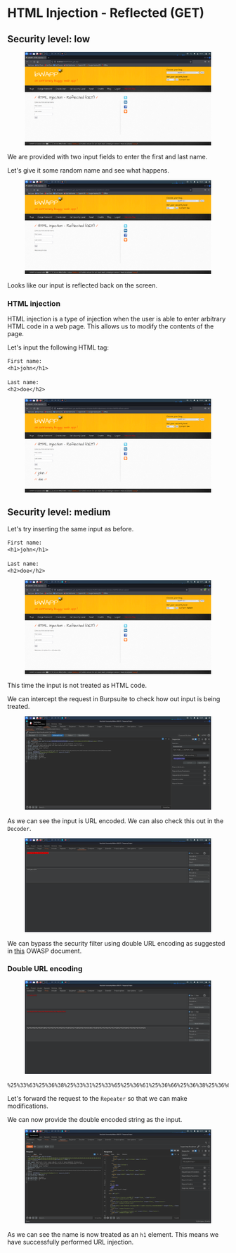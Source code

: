 # HTML Injection - Reflected (GET)

## Security level: low

<figure><img src="../.gitbook/assets/1 (51).png" alt=""><figcaption></figcaption></figure>

We are provided with two input fields to enter the first and last name.

Let's give it some random name and see what happens.

<figure><img src="../.gitbook/assets/2 (48).png" alt=""><figcaption></figcaption></figure>

Looks like our input is reflected back on the screen.

### HTML injection

HTML injection is a type of injection when the user is able to enter arbitrary HTML code in a web page. This allows us to modify the contents of the page.

Let's input the following HTML tag:

```
First name: 
<h1>john</h1>

Last name: 
<h2>doe</h2>
```

<figure><img src="../.gitbook/assets/3 (45).png" alt=""><figcaption></figcaption></figure>



## Security level: medium

Let's try inserting the same input as before.

```
First name: 
<h1>john</h1>

Last name: 
<h2>doe</h2>
```

<figure><img src="../.gitbook/assets/4 (39).png" alt=""><figcaption></figcaption></figure>

This time the input is not treated as HTML code.

We can intercept the request in Burpsuite to check how out input is being treated.

<figure><img src="../.gitbook/assets/5 (39).png" alt=""><figcaption></figcaption></figure>

As we can see the input is URL encoded. We can also check this out in the `Decoder`.

<figure><img src="../.gitbook/assets/6 (40).png" alt=""><figcaption></figcaption></figure>

We can bypass the security filter using double URL encoding as suggested in [this](https://owasp.org/www-community/Double\_Encoding) OWASP document.

### Double URL encoding

<figure><img src="../.gitbook/assets/7 (33).png" alt=""><figcaption></figcaption></figure>

```
%25%33%63%25%36%38%25%33%31%25%33%65%25%36%61%25%36%66%25%36%38%25%36%65%25%33%63%25%32%66%25%36%38%25%33%31%25%33%65
```

Let's forward the request to the `Repeater` so that we can make modifications.

We can now provide the double encoded string as the input.&#x20;

<figure><img src="../.gitbook/assets/8 (24).png" alt=""><figcaption></figcaption></figure>

As we can see the name is now treated as an `h1` element. This means we have successfully performed URL injection.
